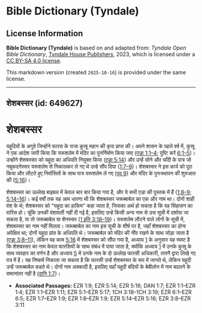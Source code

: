 # Bible Dictionary (Tyndale)

## License Information

**Bible Dictionary (Tyndale)** is based on and adapted from: _Tyndale Open Bible Dictionary_, [Tyndale House Publishers](https://tyndaleopenresources.com/), 2023, which is licensed under a [CC BY-SA 4.0 license](https://creativecommons.org/licenses/by-sa/4.0/legalcode.en).

This markdown version (created `2025-10-16`) is provided under the same license.



--------------------------------

## शेशबस्सर (id: 649627)

शेशबस्सर
========

यहूदियों के अगुवे जिन्होंने फारस के राजा कुस्रू महान की कृपा प्राप्त की। अपने शासन के पहले वर्ष में, कुस्रू ने एक आदेश जारी किया कि यरूशलेम में मंदिर का पुनर्निर्माण किया जाए ([एज्रा 1:1–4](https://ref.ly/Ezra1:1-Ezra1:4); पुष्टि करें [6:1–5](https://ref.ly/Ezra6:1-Ezra6:5))। उन्होंने शेशबस्सर को यहूदा का अधिपति नियुक्त किया ([एज्रा 5:14](https://ref.ly/Ezra5:14)) और उन्हें सोने और चाँदी के पात्र जो नबूकदनेस्सर यरूशलेम से निकालकर ले गए थे उन्हे सौंप दिया ([1:7–9](https://ref.ly/Ezra1:7-Ezra1:9))। शेशबस्सर ने इस कार्य को पूरा किया और लौटते हुए निर्वासितों के साथ पात्र यरूशलेम ले गए ([पद 9](https://ref.ly/Ezra1:9)) और मंदिर के पुनःस्थापन की शुरुआत की ([5:16](https://ref.ly/Ezra5:16))।

शेशबस्सर का उल्लेख बाइबल में केवल चार बार किया गया है, और ये सभी एज्रा की पुस्तक में हैं ([1:8–9](https://ref.ly/Ezra1:8-Ezra1:9); [5:14–16](https://ref.ly/Ezra5:14-Ezra5:16))। कई वर्षों तक यह आम धारणा थी कि शेशबस्सर जरूब्बाबेल का एक और नाम था। दोनों शाही वंश के थे; शेशबस्सर को "यहूदा का हाकिम" कहा जाता है, जिसका अर्थ हो सकता है कि वह सिंहासन का वारिस हो। चूंकि उनकी वंशावली नहीं दी गई है, इसलिए उन्हें किसी अन्य नाम से उस सूची में दर्शाया जा सकता है, या तो जरूब्बाबेल या शेनस्सर ([1 इति 3:18–19](https://ref.ly/1Chr3:18-1Chr3:19))। यरूशलेम लौटने वाले लोगों के सूची में, शेशबस्सर का नाम नहीं मिलता। जरूब्बाबेल का नाम इस सूची के शीर्ष पर है, जहाँ शेशबस्सर का होना अपेक्षित था; दोनों यहूदा प्रांत के अधिपति थे। जरूब्बाबेल को मंदिर की नींव रखने के साथ जोड़ा जाता है ([एज्रा 3:8–11](https://ref.ly/Ezra3:8-Ezra3:11)), लेकिन वह काम [5:16](https://ref.ly/Ezra5:16) में शेशबस्सर को सौंपा गया है, अध्याय [1](https://ref.ly/Ezra1:1-Ezra1:11) के अनुसार यह स्पष्ट है कि शेशबस्सर का नाम केवल फारसियों के साथ संबंध में पाया जाता है, क्योंकि अध्याय [1](https://ref.ly/Ezra1:1-Ezra1:11) में उनके कुस्रू के साथ व्यवहार का वर्णन है और अध्याय [5](https://ref.ly/Ezra5:1-Ezra5:17) में उनके नाम के दो उल्लेख फारसी अधिकारी, तत्तनै द्वारा लिखे गए पत्र में है। यह निष्कर्ष निकाला जा सकता है कि फारसी उन्हें शेशबस्सर के रूप में जानते थे, लेकिन यहूदी उन्हें जरूब्बाबेल कहते थे। दोनों नाम अक्कादी है, इसलिए यहाँ यहूदी बंदियों के बेबीलोन में नाम बदलने के समानांतर नहीं है ([दानि 1:7](https://ref.ly/Dan1:7))।

* **Associated Passages:** EZR 1:9; EZR 5:14; EZR 5:16; DAN 1:7; EZR 1:1–EZR 1:4; EZR 1:1–EZR 1:11; EZR 5:1–EZR 5:17; 1CH 3:18–1CH 3:19; EZR 6:1–EZR 6:5; EZR 1:7–EZR 1:9; EZR 1:8–EZR 1:9; EZR 5:14–EZR 5:16; EZR 3:8–EZR 3:11

